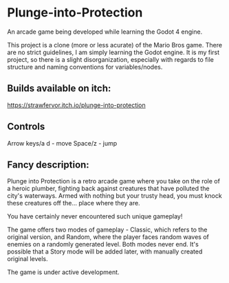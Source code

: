 # Plunge-into-Protection
An arcade game being developed while learning the Godot 4 engine.

This project is a clone (more or less acurate) of the Mario Bros game. There are no strict guidelines, I am simply learning the Godot engine. It is my first project, so there is a slight disorganization, especially with regards to file structure and naming conventions for variables/nodes.

## Builds available on itch:
https://strawfervor.itch.io/plunge-into-protection

## Controls
Arrow keys/a d - move Space/z  - jump 

## Fancy description:
Plunge into Protection is a retro arcade game where you take on the role of a heroic plumber, fighting back against creatures that have polluted the city's waterways. Armed with nothing but your trusty head, you must knock these creatures off the... place where they are.

You have certainly never encountered such unique gameplay!

The game offers two modes of gameplay - Classic, which refers to the original version, and Random, where the player faces random waves of enemies on a randomly generated level. Both modes never end. It's possible that a Story mode will be added later, with manually created original levels.

The game is under active development. 